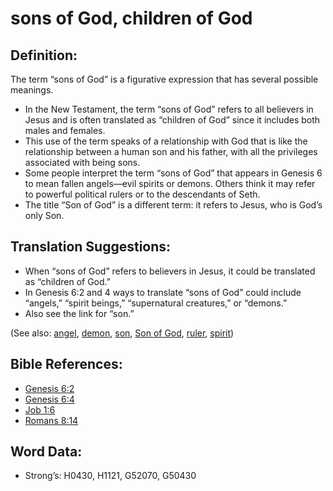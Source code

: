 # sons of God, children of God

## Definition:

The term “sons of God” is a figurative expression that has several possible meanings.

* In the New Testament, the term “sons of God” refers to all believers in Jesus and is often translated as “children of God” since it includes both males and females.
* This use of the term speaks of a relationship with God that is like the relationship between a human son and his father, with all the privileges associated with being sons.
* Some people interpret the term “sons of God” that appears in Genesis 6 to mean fallen angels—evil spirits or demons. Others think it may refer to powerful political rulers or to the descendants of Seth.
* The title “Son of God” is a different term: it refers to Jesus, who is God’s only Son.

## Translation Suggestions:

* When “sons of God” refers to believers in Jesus, it could be translated as “children of God.”
* In Genesis 6:2 and 4 ways to translate “sons of God” could include “angels,” “spirit beings,” “supernatural creatures,” or “demons.”
* Also see the link for “son.”

(See also: [angel](../kt/angel.md), [demon](../kt/demon.md), [son](../kt/son.md), [Son of God](../kt/sonofgod.md), [ruler](../other/ruler.md), [spirit](../kt/spirit.md))

## Bible References:

* [Genesis 6:2](rc://en/tn/help/gen/06/02)
* [Genesis 6:4](rc://en/tn/help/gen/06/4)
* [Job 1:6](rc://en/tn/help/job/01/06)
* [Romans 8:14](rc://en/tn/help/rom/08/14)

## Word Data:

* Strong’s: H0430, H1121, G52070, G50430
